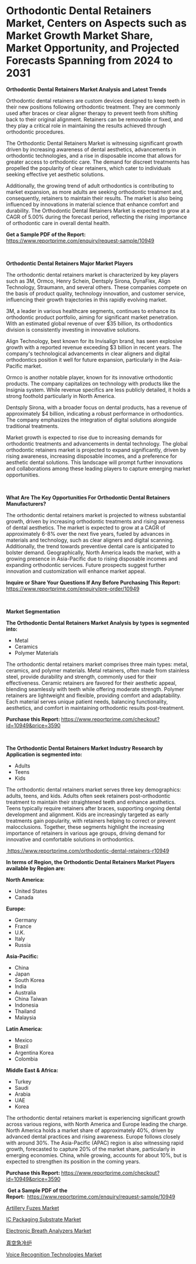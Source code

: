 <p><h1>Orthodontic Dental Retainers Market, Centers on Aspects such as Market Growth Market Share, Market Opportunity, and Projected Forecasts Spanning from 2024 to 2031</h1></p><p><strong>Orthodontic Dental Retainers Market Analysis and Latest Trends</strong></p>
<p><p>Orthodontic dental retainers are custom devices designed to keep teeth in their new positions following orthodontic treatment. They are commonly used after braces or clear aligner therapy to prevent teeth from shifting back to their original alignment. Retainers can be removable or fixed, and they play a critical role in maintaining the results achieved through orthodontic procedures.</p><p>The Orthodontic Dental Retainers Market is witnessing significant growth driven by increasing awareness of dental aesthetics, advancements in orthodontic technologies, and a rise in disposable income that allows for greater access to orthodontic care. The demand for discreet treatments has propelled the popularity of clear retainers, which cater to individuals seeking effective yet aesthetic solutions. </p><p>Additionally, the growing trend of adult orthodontics is contributing to market expansion, as more adults are seeking orthodontic treatment and, consequently, retainers to maintain their results. The market is also being influenced by innovations in material science that enhance comfort and durability. The Orthodontic Dental Retainers Market is expected to grow at a CAGR of 5.00% during the forecast period, reflecting the rising importance of orthodontic care in overall dental health.</p></p>
<p><strong>Get a Sample PDF of the Report:&nbsp;</strong> <a href="https://www.reportprime.com/enquiry/request-sample/10949">https://www.reportprime.com/enquiry/request-sample/10949</a></p>
<p>&nbsp;</p>
<p><strong>Orthodontic Dental Retainers Major Market Players</strong></p>
<p><p>The orthodontic dental retainers market is characterized by key players such as 3M, Ormco, Henry Schein, Dentsply Sirona, DynaFlex, Align Technology, Straumann, and several others. These companies compete on the basis of product quality, technology innovation, and customer service, influencing their growth trajectories in this rapidly evolving market.</p><p>3M, a leader in various healthcare segments, continues to enhance its orthodontic product portfolio, aiming for significant market penetration. With an estimated global revenue of over $35 billion, its orthodontics division is consistently investing in innovative solutions.</p><p>Align Technology, best known for its Invisalign brand, has seen explosive growth with a reported revenue exceeding $3 billion in recent years. The company's technological advancements in clear aligners and digital orthodontics position it well for future expansion, particularly in the Asia-Pacific market.</p><p>Ormco is another notable player, known for its innovative orthodontic products. The company capitalizes on technology with products like the Insignia system. While revenue specifics are less publicly detailed, it holds a strong foothold particularly in North America.</p><p>Dentsply Sirona, with a broader focus on dental products, has a revenue of approximately $4 billion, indicating a robust performance in orthodontics. The company emphasizes the integration of digital solutions alongside traditional treatments.</p><p>Market growth is expected to rise due to increasing demands for orthodontic treatments and advancements in dental technology. The global orthodontic retainers market is projected to expand significantly, driven by rising awareness, increasing disposable incomes, and a preference for aesthetic dental solutions. This landscape will prompt further innovations and collaborations among these leading players to capture emerging market opportunities.</p></p>
<p>&nbsp;</p>
<p><strong>What Are The Key Opportunities For Orthodontic Dental Retainers Manufacturers?</strong></p>
<p><p>The orthodontic dental retainers market is projected to witness substantial growth, driven by increasing orthodontic treatments and rising awareness of dental aesthetics. The market is expected to grow at a CAGR of approximately 6-8% over the next five years, fueled by advances in materials and technology, such as clear aligners and digital scanning. Additionally, the trend towards preventive dental care is anticipated to bolster demand. Geographically, North America leads the market, with a growing presence in Asia-Pacific due to rising disposable incomes and expanding orthodontic services. Future prospects suggest further innovation and customization will enhance market appeal.</p></p>
<p><strong>Inquire or Share Your Questions If Any Before Purchasing This Report:</strong> <a href="https://www.reportprime.com/enquiry/pre-order/10949">https://www.reportprime.com/enquiry/pre-order/10949</a></p>
<p>&nbsp;</p>
<p><strong>Market Segmentation</strong></p>
<p><strong>The Orthodontic Dental Retainers Market Analysis by types is segmented into:</strong></p>
<p><ul><li>Metal</li><li>Ceramics</li><li>Polymer Materials</li></ul></p>
<p><p>The orthodontic dental retainers market comprises three main types: metal, ceramics, and polymer materials. Metal retainers, often made from stainless steel, provide durability and strength, commonly used for their effectiveness. Ceramic retainers are favored for their aesthetic appeal, blending seamlessly with teeth while offering moderate strength. Polymer retainers are lightweight and flexible, providing comfort and adaptability. Each material serves unique patient needs, balancing functionality, aesthetics, and comfort in maintaining orthodontic results post-treatment.</p></p>
<p><strong>Purchase this Report:&nbsp;</strong><a href="https://www.reportprime.com/checkout?id=10949&price=3590">https://www.reportprime.com/checkout?id=10949&price=3590</a></p>
<p>&nbsp;</p>
<p><strong>The Orthodontic Dental Retainers Market Industry Research by Application is segmented into:</strong></p>
<p><ul><li>Adults</li><li>Teens</li><li>Kids</li></ul></p>
<p><p>The orthodontic dental retainers market serves three key demographics: adults, teens, and kids. Adults often seek retainers post-orthodontic treatment to maintain their straightened teeth and enhance aesthetics. Teens typically require retainers after braces, supporting ongoing dental development and alignment. Kids are increasingly targeted as early treatments gain popularity, with retainers helping to correct or prevent malocclusions. Together, these segments highlight the increasing importance of retainers in various age groups, driving demand for innovative and comfortable solutions in orthodontics.</p></p>
<p><a href="https://www.reportprime.com/orthodontic-dental-retainers-r10949">&nbsp;https://www.reportprime.com/orthodontic-dental-retainers-r10949</a></p>
<p><strong>In terms of Region, the Orthodontic Dental Retainers Market Players available by Region are:</strong></p>
<p>
    <p> <strong> North America: </strong>
        <ul>
            <li>United States</li>
            <li>Canada</li>
        </ul>
        </p> 
    <p> <strong> Europe: </strong>
        <ul>
            <li>Germany</li>
            <li>France</li>
            <li>U.K.</li>
            <li>Italy</li>
            <li>Russia</li>
        </ul>
        </p> 
    <p> <strong> Asia-Pacific: </strong>
        <ul>
            <li>China</li>
            <li>Japan</li>
            <li>South Korea</li>
            <li>India</li>
            <li>Australia</li>
            <li>China Taiwan</li>
            <li>Indonesia</li>
            <li>Thailand</li>
            <li>Malaysia</li>
        </ul>
        </p> 
    <p> <strong> Latin America: </strong>
        <ul>
            <li>Mexico</li>
            <li>Brazil</li>
            <li>Argentina Korea</li>
            <li>Colombia</li>
        </ul>
        </p> 
    <p> <strong> Middle East & Africa: </strong>
        <ul>
            <li>Turkey</li>
            <li>Saudi</li>
            <li>Arabia</li>
            <li>UAE</li>
            <li>Korea</li>
        </ul>
    </p>
    </p>
<p><p>The orthodontic dental retainers market is experiencing significant growth across various regions, with North America and Europe leading the charge. North America holds a market share of approximately 40%, driven by advanced dental practices and rising awareness. Europe follows closely with around 30%. The Asia-Pacific (APAC) region is also witnessing rapid growth, forecasted to capture 20% of the market share, particularly in emerging economies. China, while growing, accounts for about 10%, but is expected to strengthen its position in the coming years.</p></p>
<p><strong>Purchase this Report: </strong><a href="https://www.reportprime.com/checkout?id=10949&price=3590">https://www.reportprime.com/checkout?id=10949&price=3590</a></p>
<p>&nbsp;<strong>Get a Sample PDF of the Report:&nbsp;&nbsp;</strong><a href="https://www.reportprime.com/enquiry/request-sample/10949">https://www.reportprime.com/enquiry/request-sample/10949</a></p>
<p><strong></strong></p>
<p><p><a href="https://www.linkedin.com/pulse/artillery-fuzes-market-size-share-analysis-growth-trends-forecasts-ixsfc?trackingId=w6WLpH3aSR2z8jt80VKjWg%3D%3D">Artillery Fuzes Market</a></p><p><a href="https://medium.com/@jacklyl2535644/the-global-ic-packaging-substrate-market-is-a-dynamic-and-growing-industry-781926fd1dc1">IC Packaging Substrate Market</a></p><p><a href="https://github.com/arionmp/Market-Research-Report-List-5/blob/main/electronic-breath-analyzers-market.md">Electronic Breath Analyzers Market</a></p><p><a href="https://medium.com/@henriettemills1/vacuum-quench-furnaces-market-%E3%81%AE%E3%82%B0%E3%83%AD%E3%83%BC%E3%83%90%E3%83%AB%E5%B8%82%E5%A0%B4%E6%A6%82%E8%A6%81%E3%81%AF-%E4%B8%96%E7%95%8C%E3%81%8A%E3%82%88%E3%81%B3%E4%B8%BB%E8%A6%81%E5%B8%82%E5%A0%B4%E3%81%AB%E3%81%8A%E3%81%91%E3%82%8B%E6%A5%AD%E7%95%8C%E3%81%AB%E5%BD%B1%E9%9F%BF%E3%82%92%E4%B8%8E%E3%81%88%E3%82%8B%E4%B8%BB%E8%A6%81%E3%81%AA%E3%83%88%E3%83%AC%E3%83%B3%E3%83%89%E3%81%AB%E3%81%A4%E3%81%84%E3%81%A6-%E7%8B%AC%E8%87%AA%E3%81%AE%E8%A6%96%E7%82%B9%E3%82%92%E6%8F%90%E4%BE%9B%E3%81%97%E3%81%BE%E3%81%99-d7a32dcd50c6">真空急冷炉</a></p><p><a href="https://www.linkedin.com/pulse/emerging-voice-recognition-technologies-market-opportunities-svx0f?trackingId=f%2Fodf5GkRGm%2FXil95WW1cg%3D%3D">Voice Recognition Technologies Market</a></p></p>